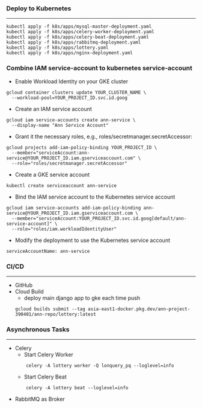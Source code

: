 ### Deploy to Kubernetes
---
```
kubectl apply -f k8s/apps/mysql-master-deployment.yaml
kubectl apply -f k8s/apps/celery-worker-deployment.yaml
kubectl apply -f k8s/apps/celery-beat-deployment.yaml
kubectl apply -f k8s/apps/rabbitmq-deployment.yaml
kubectl apply -f k8s/apps/lottery.yaml
kubectl apply -f k8s/apps/nginx-deployment.yaml
```

### Combine IAM service-account to kubernetes service-account
- Enable Workload Identity on your GKE cluster
```
gcloud container clusters update YOUR_CLUSTER_NAME \
  --workload-pool=YOUR_PROJECT_ID.svc.id.goog
```

- Create an IAM service account
```
gcloud iam service-accounts create ann-service \
  --display-name "Ann Service Account"
```

- Grant it the necessary roles, e.g., roles/secretmanager.secretAccessor:
```
gcloud projects add-iam-policy-binding YOUR_PROJECT_ID \
  --member="serviceAccount:ann-service@YOUR_PROJECT_ID.iam.gserviceaccount.com" \
  --role="roles/secretmanager.secretAccessor"
```

- Create a GKE service account
```
kubectl create serviceaccount ann-service
```

- Bind the IAM service account to the Kubernetes service account
```
gcloud iam service-accounts add-iam-policy-binding ann-service@YOUR_PROJECT_ID.iam.gserviceaccount.com \
  --member="serviceAccount:YOUR_PROJECT_ID.svc.id.goog[default/ann-service-account]" \
  --role="roles/iam.workloadIdentityUser"
```

- Modify the deployment to use the Kubernetes service account
```
serviceAccountName: ann-service
```

### CI/CD
---
* GitHub
* Cloud Build
    * deploy main django app to gke each time push
    ```
    gcloud builds submit --tag asia-east1-docker.pkg.dev/ann-project-390401/ann-repo/lottery:latest
    ```

### Asynchronous Tasks
---
* Celery
    * Start Celery Worker
    ```
        celery -A lottery worker -Q lonquery_pq --loglevel=info
    ```
    * Start Celery Beat
    ```
        celery -A lottery beat --loglevel=info
    ```
* RabbitMQ as Broker

